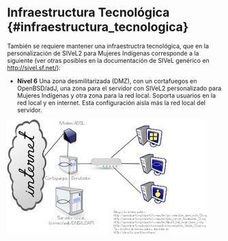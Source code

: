# Infraestructura Tecnológica  {#infraestructura_tecnologica}
 
También se requiere mantener una infraestructra tecnológica, que en la 
personalización de SIVeL2 para Mujeres Indígenas corresponde a la siguiente 
(ver otras posibles en la documentación de SIVeL genérico en http://sivel.sf.net/):

* **Nivel 6** Una zona desmilitarizada (DMZ), con un cortafuegos en OpenBSD/adJ, una 
zona para el servidor con SIVeL2 personalizado para Mujeres Indígenas y otra zona 
para la red local. Soporta usuarios en la red local y en internet. Esta configuración 
aisla más la red local del servidor.

![Infraestructura tecnológica](img/nivel6.png)






